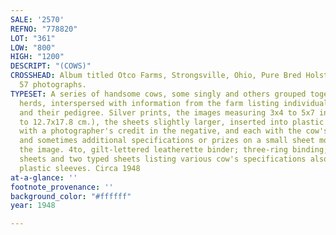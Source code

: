 ```yaml
---
SALE: '2570'
REFNO: "778820"
LOT: "361"
LOW: "800"
HIGH: "1200"
DESCRIPT: "(COWS)"
CROSSHEAD: Album titled Otco Farms, Strongsville, Ohio, Pure Bred Holsteins with approximately
  57 photographs.
TYPESET: A series of handsome cows, some singly and others grouped together in small
  herds, interspersed with information from the farm listing individual cows by name
  and their pedigree. Silver prints, the images measuring 3x4 to 5x7 inches (7.6x10.2
  to 12.7x17.8 cm.), the sheets slightly larger, inserted into plastic sleeves, some
  with a photographer's credit in the negative, and each with the cow's typed name
  and sometimes additional specifications or prizes on a small sheet mounted below
  the image. 4to, gilt-lettered leatherette binder; three-ring binding; with two printed
  sheets and two typed sheets listing various cow's specifications also inserted into
  plastic sleeves. Circa 1948
at-a-glance: ''
footnote_provenance: ''
background_color: "#ffffff"
year: 1948

---
```

